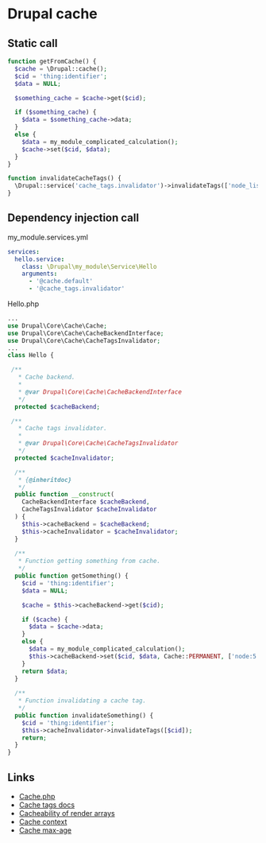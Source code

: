 # Drupal cache

## Static call

```php
function getFromCache() {
  $cache = \Drupal::cache();
  $cid = 'thing:identifier';
  $data = NULL;

  $something_cache = $cache->get($cid);

  if ($something_cache) {
    $data = $something_cache->data;
  }
  else {
    $data = my_module_complicated_calculation();
    $cache->set($cid, $data);
  }
}

function invalidateCacheTags() {
  \Drupal::service('cache_tags.invalidator')->invalidateTags(['node_list:article']);
}
```

## Dependency injection call

my_module.services.yml

```yml
services:
  hello.service:
    class: \Drupal\my_module\Service\Hello
    arguments:
      - '@cache.default'
      - '@cache_tags.invalidator'
```

Hello.php

```php
...
use Drupal\Core\Cache\Cache;
use Drupal\Core\Cache\CacheBackendInterface;
use Drupal\Core\Cache\CacheTagsInvalidator;
...
class Hello {

 /**
   * Cache backend.
   *
   * @var Drupal\Core\Cache\CacheBackendInterface
   */
  protected $cacheBackend;

 /**
   * Cache tags invalidator.
   *
   * @var Drupal\Core\Cache\CacheTagsInvalidator
   */
  protected $cacheInvalidator;

  /**
   * {@inheritdoc}
   */
  public function __construct(
    CacheBackendInterface $cacheBackend,
    CacheTagsInvalidator $cacheInvalidator
  ) {
    $this->cacheBackend = $cacheBackend;
    $this->cacheInvalidator = $cacheInvalidator;
  }
  
  /**
   * Function getting something from cache.
   */
  public function getSomething() {
    $cid = 'thing:identifier';
    $data = NULL;

    $cache = $this->cacheBackend->get($cid);

    if ($cache) {
      $data = $cache->data;
    }
    else {
      $data = my_module_complicated_calculation();
      $this->cacheBackend->set($cid, $data, Cache::PERMANENT, ['node:5', 'user:7']);
    }
    return $data;
  }
  
  /**
   * Function invalidating a cache tag.
   */
  public function invalidateSomething() {
    $cid = 'thing:identifier';
    $this->cacheInvalidator->invalidateTags([$cid]);
    return;
  }
}    
```

## Links

 - [Cache.php](https://api.drupal.org/api/drupal/core%21lib%21Drupal%21Core%21Cache%21Cache.php/class/Cache/9.1.x)
 - [Cache tags docs](https://www.drupal.org/docs/drupal-apis/cache-api/cache-tags)
 - [Cacheability of render arrays](https://www.drupal.org/developing/api/8/render/arrays/cacheability)
 - [Cache context](https://www.drupal.org/developing/api/8/cache/contexts)
 - [Cache max-age](https://www.drupal.org/developing/api/8/cache/max-age)
